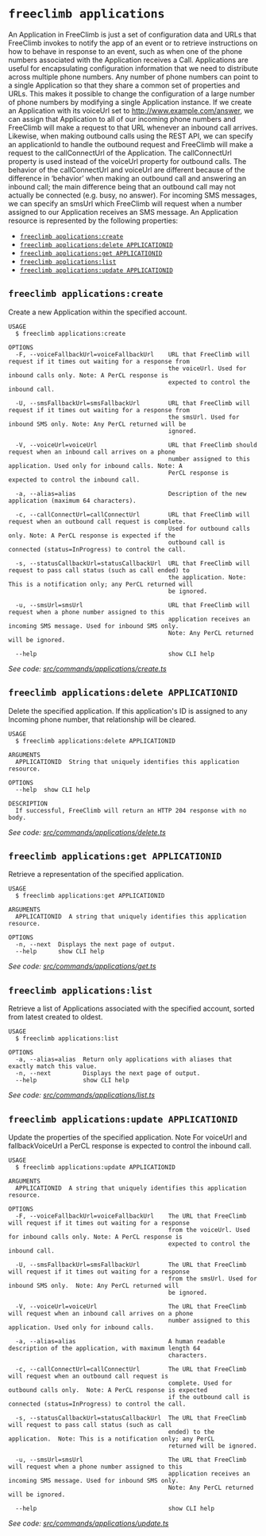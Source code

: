 `freeclimb applications`
========================

An Application in FreeClimb is just a set of configuration data and URLs that FreeClimb invokes to notify the app of an event or to retrieve instructions on how to behave in response to an event, such as when one of the phone numbers associated with the Application receives a Call. Applications are useful for encapsulating configuration information that we need to distribute across multiple phone numbers. Any number of phone numbers can point to a single Application so that they share a common set of properties and URLs. This makes it possible to change the configuration of a large number of phone numbers by modifying a single Application instance. If we create an Application with its voiceUrl set to http://www.example.com/answer, we can assign that Application to all of our incoming phone numbers and FreeClimb will make a request to that URL whenever an inbound call arrives. Likewise, when making outbound calls using the REST API, we can specify an applicationId to handle the outbound request and FreeClimb will make a request to the callConnectUrl of the Application. The callConnectUrl property is used instead of the voiceUrl property for outbound calls. The behavior of the callConnectUrl and voiceUrl are different because of the difference in ‘behavior’ when making an outbound call and answering an inbound call; the main difference being that an outbound call may not actually be connected (e.g. busy, no answer). For incoming SMS messages, we can specify an smsUrl which FreeClimb will request when a number assigned to our Application receives an SMS message. An Application resource is represented by the following properties:

* [`freeclimb applications:create`](#freeclimb-applicationscreate)
* [`freeclimb applications:delete APPLICATIONID`](#freeclimb-applicationsdelete-applicationid)
* [`freeclimb applications:get APPLICATIONID`](#freeclimb-applicationsget-applicationid)
* [`freeclimb applications:list`](#freeclimb-applicationslist)
* [`freeclimb applications:update APPLICATIONID`](#freeclimb-applicationsupdate-applicationid)

## `freeclimb applications:create`

Create a new Application within the specified account.

```
USAGE
  $ freeclimb applications:create

OPTIONS
  -F, --voiceFallbackUrl=voiceFallbackUrl    URL that FreeClimb will request if it times out waiting for a response from
                                             the voiceUrl. Used for inbound calls only. Note: A PerCL response is
                                             expected to control the inbound call.

  -U, --smsFallbackUrl=smsFallbackUrl        URL that FreeClimb will request if it times out waiting for a response from
                                             the smsUrl. Used for inbound SMS only. Note: Any PerCL returned will be
                                             ignored.

  -V, --voiceUrl=voiceUrl                    URL that FreeClimb should request when an inbound call arrives on a phone
                                             number assigned to this application. Used only for inbound calls. Note: A
                                             PerCL response is expected to control the inbound call.

  -a, --alias=alias                          Description of the new application (maximum 64 characters).

  -c, --callConnectUrl=callConnectUrl        URL that FreeClimb will request when an outbound call request is complete.
                                             Used for outbound calls only. Note: A PerCL response is expected if the
                                             outbound call is connected (status=InProgress) to control the call.

  -s, --statusCallbackUrl=statusCallbackUrl  URL that FreeClimb will request to pass call status (such as call ended) to
                                             the application. Note: This is a notification only; any PerCL returned will
                                             be ignored.

  -u, --smsUrl=smsUrl                        URL that FreeClimb will request when a phone number assigned to this
                                             application receives an incoming SMS message. Used for inbound SMS only.
                                             Note: Any PerCL returned will be ignored.

  --help                                     show CLI help
```

_See code: [src/commands/applications/create.ts](https://github.com/FreeClimbAPI/freeclimb-cli/blob/v0.1.2/src/commands/applications/create.ts)_

## `freeclimb applications:delete APPLICATIONID`

Delete the specified application. If this application's ID is assigned to any Incoming phone number, that relationship will be cleared.

```
USAGE
  $ freeclimb applications:delete APPLICATIONID

ARGUMENTS
  APPLICATIONID  String that uniquely identifies this application resource.

OPTIONS
  --help  show CLI help

DESCRIPTION
  If successful, FreeClimb will return an HTTP 204 response with no body.
```

_See code: [src/commands/applications/delete.ts](https://github.com/FreeClimbAPI/freeclimb-cli/blob/v0.1.2/src/commands/applications/delete.ts)_

## `freeclimb applications:get APPLICATIONID`

Retrieve a representation of the specified application.

```
USAGE
  $ freeclimb applications:get APPLICATIONID

ARGUMENTS
  APPLICATIONID  A string that uniquely identifies this application resource.

OPTIONS
  -n, --next  Displays the next page of output.
  --help      show CLI help
```

_See code: [src/commands/applications/get.ts](https://github.com/FreeClimbAPI/freeclimb-cli/blob/v0.1.2/src/commands/applications/get.ts)_

## `freeclimb applications:list`

Retrieve a list of Applications associated with the specified account, sorted from latest created to oldest.

```
USAGE
  $ freeclimb applications:list

OPTIONS
  -a, --alias=alias  Return only applications with aliases that exactly match this value.
  -n, --next         Displays the next page of output.
  --help             show CLI help
```

_See code: [src/commands/applications/list.ts](https://github.com/FreeClimbAPI/freeclimb-cli/blob/v0.1.2/src/commands/applications/list.ts)_

## `freeclimb applications:update APPLICATIONID`

Update the properties of the specified application. Note For voiceUrl and fallbackVoiceUrl a PerCL response is expected to control the inbound call.

```
USAGE
  $ freeclimb applications:update APPLICATIONID

ARGUMENTS
  APPLICATIONID  A string that uniquely identifies this application resource.

OPTIONS
  -F, --voiceFallbackUrl=voiceFallbackUrl    The URL that FreeClimb will request if it times out waiting for a response
                                             from the voiceUrl. Used for inbound calls only. Note: A PerCL response is
                                             expected to control the inbound call.

  -U, --smsFallbackUrl=smsFallbackUrl        The URL that FreeClimb will request if it times out waiting for a response
                                             from the smsUrl. Used for inbound SMS only.  Note: Any PerCL returned will
                                             be ignored.

  -V, --voiceUrl=voiceUrl                    The URL that FreeClimb will request when an inbound call arrives on a phone
                                             number assigned to this application. Used only for inbound calls.

  -a, --alias=alias                          A human readable description of the application, with maximum length 64
                                             characters.

  -c, --callConnectUrl=callConnectUrl        The URL that FreeClimb will request when an outbound call request is
                                             complete. Used for outbound calls only.  Note: A PerCL response is expected
                                             if the outbound call is connected (status=InProgress) to control the call.

  -s, --statusCallbackUrl=statusCallbackUrl  The URL that FreeClimb will request to pass call status (such as call
                                             ended) to the application.  Note: This is a notification only; any PerCL
                                             returned will be ignored.

  -u, --smsUrl=smsUrl                        The URL that FreeClimb will request when a phone number assigned to this
                                             application receives an incoming SMS message. Used for inbound SMS only.
                                             Note: Any PerCL returned will be ignored.

  --help                                     show CLI help
```

_See code: [src/commands/applications/update.ts](https://github.com/FreeClimbAPI/freeclimb-cli/blob/v0.1.2/src/commands/applications/update.ts)_
